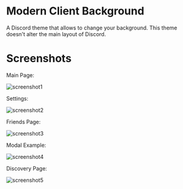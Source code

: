 # Modern Client Background
A Discord theme that allows to change your background. This theme doesn't alter the main layout of Discord.

# Screenshots
Main Page:

![screenshot1](https://github.com/Vadenimo2k21/ModernClientBackground/blob/main/screenshots/screenshotServer.png)

Settings:

![screenshot2](https://github.com/Vadenimo2k21/ModernClientBackground/blob/main/screenshots/screenshotSettings.png)

Friends Page:

![screenshot3](https://github.com/Vadenimo2k21/ModernClientBackground/blob/main/screenshots/screenshotFriends.png)

Modal Example:

![screenshot4](https://github.com/Vadenimo2k21/ModernClientBackground/blob/main/screenshots/screenshotModal.png)

Discovery Page:

![screenshot5](https://github.com/Vadenimo2k21/ModernClientBackground/blob/main/screenshots/screenshotDiscovery.png)
